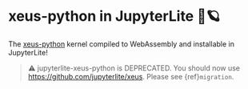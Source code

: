 # xeus-python in JupyterLite 🚀🪐

The [xeus-python](https://github.com/jupyter-xeus/xeus-python) kernel compiled to WebAssembly and installable in JupyterLite!

> ⚠️
> jupyterlite-xeus-python is DEPRECATED.
> You should now use https://github.com/jupyterlite/xeus.
> Please see {ref}`migration`.
